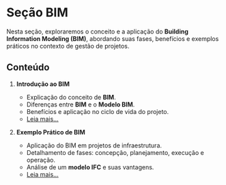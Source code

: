 # **Seção BIM**

Nesta seção, exploraremos o conceito e a aplicação do **Building Information Modeling (BIM)**, abordando suas fases, benefícios e exemplos práticos no contexto de gestão de projetos.

## **Conteúdo**  

1. **Introdução ao BIM**  
   - Explicação do conceito de **BIM**.  
   - Diferenças entre **BIM** e o **Modelo BIM**.  
   - Benefícios e aplicação no ciclo de vida do projeto.  
   - [Leia mais...](BIM.md)

2. **Exemplo Prático de BIM**  
   - Aplicação do BIM em projetos de infraestrutura.  
   - Detalhamento de fases: concepção, planejamento, execução e operação.  
   - Análise de um **modelo IFC** e suas vantagens.  
   - [Leia mais...](BIM-exemplo.md)

